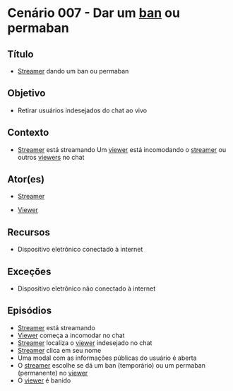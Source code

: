 # Cenário 007 - Dar um [ban](Ban) ou permaban

## Título
* [Streamer](https://github.com/gabrielziegler3/Requisitos-2018-1/wiki/L%C3%A9xico-Streamer)
 dando um ban ou permaban

## Objetivo
* Retirar usuários indesejados do chat ao vivo

## Contexto
* [Streamer](https://github.com/gabrielziegler3/Requisitos-2018-1/wiki/L%C3%A9xico-Streamer)
 está streamando
Um [viewer](https://github.com/gabrielziegler3/Requisitos-2018-1/wiki/Viewer) está incomodando o [streamer](https://github.com/gabrielziegler3/Requisitos-2018-1/wiki/L%C3%A9xico-Streamer)
 ou outros [viewers](https://github.com/gabrielziegler3/Requisitos-2018-1/wiki/Viewer) no chat

## Ator(es)
* [Streamer](https://github.com/gabrielziegler3/Requisitos-2018-1/wiki/L%C3%A9xico-Streamer)

* [Viewer](https://github.com/gabrielziegler3/Requisitos-2018-1/wiki/Viewer)

## Recursos
* Dispositivo eletrônico conectado à internet

## Exceções
* Dispositivo eletrônico não conectado à internet

## Episódios
* [Streamer](https://github.com/gabrielziegler3/Requisitos-2018-1/wiki/L%C3%A9xico-Streamer)
 está streamando
* [Viewer](https://github.com/gabrielziegler3/Requisitos-2018-1/wiki/Viewer) começa a incomodar no chat
* [Streamer](https://github.com/gabrielziegler3/Requisitos-2018-1/wiki/L%C3%A9xico-Streamer)
 localiza o [viewer](https://github.com/gabrielziegler3/Requisitos-2018-1/wiki/Viewer) indesejado no chat
* [Streamer](https://github.com/gabrielziegler3/Requisitos-2018-1/wiki/L%C3%A9xico-Streamer)
 clica em seu nome
* Uma modal com as informações públicas do usuário é aberta
* O [streamer](https://github.com/gabrielziegler3/Requisitos-2018-1/wiki/L%C3%A9xico-Streamer)
 escolhe se dá um ban (temporário) ou um permaban (permanente) no [viewer](https://github.com/gabrielziegler3/Requisitos-2018-1/wiki/Viewer)
* O [viewer](https://github.com/gabrielziegler3/Requisitos-2018-1/wiki/Viewer) é banido
